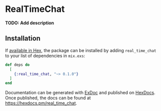 # RealTimeChat

**TODO: Add description**

## Installation

If [available in Hex](https://hex.pm/docs/publish), the package can be installed
by adding `real_time_chat` to your list of dependencies in `mix.exs`:

```elixir
def deps do
  [
    {:real_time_chat, "~> 0.1.0"}
  ]
end
```

Documentation can be generated with [ExDoc](https://github.com/elixir-lang/ex_doc)
and published on [HexDocs](https://hexdocs.pm). Once published, the docs can
be found at <https://hexdocs.pm/real_time_chat>.

